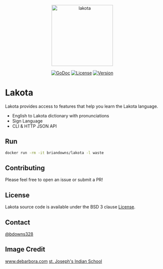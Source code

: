 <p align="center">
  <a href="lakota"><img src="https://www.stjo.org/wp-content/Media/Images/Page/Four-Directions/four-directions.png" width="200" height="200" border="0" alt="lakota"></a>
</p>
<p align="center">
  <a href="https://godoc.org/github.com/briandowns/lakota"><img src="https://godoc.org/github.com/briandowns/lakota?status.svg" alt="GoDoc"></a>
  <a href="https://opensource.org/licenses/BSD-3-Clause"><img src="https://img.shields.io/badge/License-BSD%203--Clause-orange.svg?" alt="License"></a>
  <a href="https://github.com/briandowns/lakota/releases"><img src="https://img.shields.io/badge/version-0.1.0-green.svg?" alt="Version"></a>
</p>

# Lakota

Lakota provides access to features that help you learn the Lakota language.

* English to Lakota dictionary with pronunciations
* Sign Language
* CLI & HTTP JSON API

## Run

```sh
docker run -rm -it briandowns/lakota -l waste
```

## Contributing

Please feel free to open an issue or submit a PR!

## License

Lakota source code is available under the BSD 3 clause [License](/LICENSE).

## Contact

[@bdowns328](http://twitter.com/bdowns328)

## Image Credit

www.debarbora.com
[st. Joseph's Indian School](https://www.stjo.org/native-american-culture/native-american-beliefs/four-directions/)

